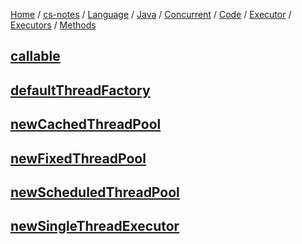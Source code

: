 [Home](https://mengxianbin.github.io) /
[cs-notes](https://mengxianbin.github.io/cs-notes/content) /
[Language](https://mengxianbin.github.io/cs-notes/content/Language) /
[Java](https://mengxianbin.github.io/cs-notes/content/Language/Java) /
[Concurrent](https://mengxianbin.github.io/cs-notes/content/Language/Java/Concurrent) /
[Code](https://mengxianbin.github.io/cs-notes/content/Language/Java/Concurrent/Code) /
[Executor](https://mengxianbin.github.io/cs-notes/content/Language/Java/Concurrent/Code/Executor) /
[Executors](https://mengxianbin.github.io/cs-notes/content/Language/Java/Concurrent/Code/Executor/Executors) /
[Methods](https://mengxianbin.github.io/cs-notes/content/Language/Java/Concurrent/Code/Executor/Executors/Methods)

## [callable](https://mengxianbin.github.io/cs-notes/content/Language/Java/Concurrent/Code/Executor/Executors/Methods/callable)

## [defaultThreadFactory](https://mengxianbin.github.io/cs-notes/content/Language/Java/Concurrent/Code/Executor/Executors/Methods/defaultThreadFactory)

## [newCachedThreadPool](https://mengxianbin.github.io/cs-notes/content/Language/Java/Concurrent/Code/Executor/Executors/Methods/newCachedThreadPool)

## [newFixedThreadPool](https://mengxianbin.github.io/cs-notes/content/Language/Java/Concurrent/Code/Executor/Executors/Methods/newFixedThreadPool)

## [newScheduledThreadPool](https://mengxianbin.github.io/cs-notes/content/Language/Java/Concurrent/Code/Executor/Executors/Methods/newScheduledThreadPool)

## [newSingleThreadExecutor](https://mengxianbin.github.io/cs-notes/content/Language/Java/Concurrent/Code/Executor/Executors/Methods/newSingleThreadExecutor)
